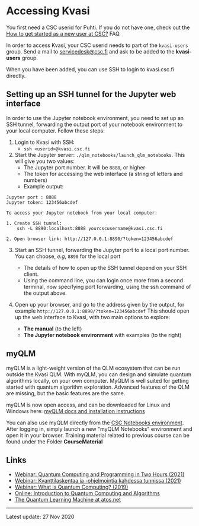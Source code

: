 # Accessing Kvasi

You first need a CSC userid for Puhti. If you do not have one, check out the
[How to get started as a new user at CSC?](../../../support/faq/how-to-get-started-at-CSC.md) FAQ.

In order to access Kvasi, your CSC userid needs to part of the `kvasi-users` group. Send a mail to servicedesk@csc.fi and ask to be added to the **kvasi-users** group.

When you have been added, you can use SSH to login to kvasi.csc.fi directly.

## Setting up an SSH tunnel for the Jupyter web interface

In order to use the Jupyter notebook environment, you need to set up an SSH tunnel, forwarding the output port of your notebook environment to your local computer. Follow these steps:

1. Login to Kvasi with SSH:
    * `ssh <userid>@kvasi.csc.fi`
2. Start the Jupyter server: `./qlm_notebooks/launch_qlm_notebooks`. This will give you two values:
    * The Jupyter port number. It will be `8888`, or higher
    * The token for accessing the web interface (a string of letters and numbers)
    * Example output:

```
Jupyter port : 8888
Jupyter token: 123456abcdef

To access your Jupyter notebook from your local computer:

1. Create SSH tunnel:
    ssh -L 8890:localhost:8888 yourcscusername@kvasi.csc.fi

2. Open browser link: http://127.0.0.1:8890/?token=123456abcdef
```

3. Start an SSH tunnel, forwarding the Jupyter port to a local port number.
You can choose, _e.g_, `8890` for the local port
    * The details of how to open up the SSH tunnel depend on your SSH client.
    * Using the command line, you can login once more from a second terminal,
    now specifying port forwarding, using the ssh command of the output above.

4. Open up your browser, and go to the address given by the output, for example
`http://127.0.0.1:8890/?token=123456abcdef` This should open up the web interface
to Kvasi, with two main options to explore:
    * **The manual** (to the left)
    * **The Jupyter notebook environment** with examples (to the right)


## myQLM

myQLM is a light-weight version of the QLM ecosystem that can be run outside the Kvasi QLM. With myQLM, you can design and simulate quantum algorithms locally, on your own computer. MyQLM is well suited for getting started with quantum algorithm exploration. Advanced features of the QLM are missing, but the basic features are the same.

myQLM is now open access, and can be downloaded for Linux and Windows here:
[myQLM docs and installation instructions](https://myqlm.github.io/index.html)

You can also use myQLM directly from the [CSC Notebooks environment](https://notebooks.csc.fi).
After logging in, simply launch a new "myQLM Notebooks" environment and open it in your browser.
Training material related to previous course can be found under the Folder **CourseMaterial**


## Links

* [Webinar: Quantum Computing and Programming in Two Hours (2021)](https://youtu.be/whoTr3zM3jU)
* [Webinar: Kvanttilaskentaa ja -ohjelmointia kahdessa tunnissa (2021)](https://youtu.be/EnDKcCAjRtg)
* [Webinar: What is Quantum Computing? (2019)](https://www.csc.fi/web/training/-/quantum-computing)
* [Online: Introduction to Quantum Computing and Algorithms](https://ssl.eventilla.com/event/mZ9Pa)
* [The Quantum Learning Machine at atos.net](https://atos.net/en/solutions/quantum-learning-machine)

---
Latest update: 27 Nov 2020
